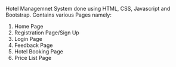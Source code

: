 Hotel Managemnet System done using HTML, CSS, Javascript and Bootstrap.
Contains various Pages namely:
1. Home Page
2. Registration Page/Sign Up
3. Login Page
4. Feedback Page
5. Hotel Booking Page
6. Price List Page

